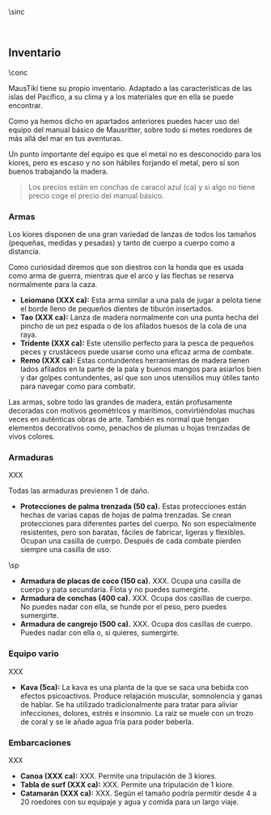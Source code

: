 \sinc

&nbsp;

## Inventario

\conc

MausTiki tiene su propio inventario. Adaptado a las características de las islas del Pacífico, a su clima y a los materiales que en ella se puede encontrar.

Como ya hemos dicho en apartados anteriores puedes hacer uso del equipo del manual básico de Mausritter, sobre todo si metes roedores de más allá del mar en tus aventuras.

Un punto importante del equipo es que el metal no es desconocido para los kiores, pero es escaso y no son hábiles forjando el metal, pero sí son buenos trabajando la madera.

> Los precios están en conchas de caracol azul (ca) y si algo no tiene precio coge el precio del manual básico.

### Armas

Los kiores disponen de una gran variedad de lanzas de todos los tamaños (pequeñas, medidas y pesadas) y tanto de cuerpo a cuerpo como a distancia.

Como curiosidad diremos que son diestros con la honda que es usada como arma de guerra, mientras que el arco y las flechas se reserva normalmente para la caza.

* **Leiomano (XXX ca):** Esta arma similar a una pala de jugar a pelota tiene el borde lleno de pequeños dientes de tiburón insertados.
* **Tao (XXX ca):** Lanza de madera normalmente con una punta hecha del pincho de un pez espada o de los afilados huesos de la cola de una raya.
* **Tridente (XXX ca):** Este utensilio perfecto para la pesca de pequeños peces y crustáceos puede usarse como una eficaz arma de combate.
* **Remo (XXX ca):** Estas contundentes herramientas de madera tienen lados afilados en la parte de la pala y buenos mangos para asiarlos bien y dar golpes contundentes, así que son unos utensilios muy útiles tanto para navegar como para combatir.

Las armas, sobre todo las grandes de madera, están profusamente decoradas con motivos geométricos y marítimos, convirtiéndolas muchas veces en auténticas obras de arte. También es normal que tengan elementos decorativos como, penachos de plumas u hojas trenzadas de vivos colores.

### Armaduras

XXX

Todas las armaduras previenen 1 de daño.

* **Protecciones de palma trenzada (50 ca).** Estas protecciones están hechas de varias capas de hojas de palma trenzadas. Se crean protecciones para diferentes partes del cuerpo. No son especialmente resistentes, pero son baratas, fáciles de fabricar, ligeras y flexibles. Ocupan una casilla de cuerpo. Después de cada combate pierden siempre una casilla de uso.

\sp

* **Armadura de placas de coco (150 ca).** XXX. Ocupa una casilla de cuerpo y pata secundaria. Flota y no puedes sumergirte.
* **Armadura de conchas (400 ca).** XXX. Ocupa dos casillas de cuerpo. No puedes nadar con ella, se hunde por el peso, pero puedes sumergirte.
* **Armadura de cangrejo (500 ca).** XXX. Ocupa dos casillas de cuerpo. Puedes nadar con ella o, si quieres, sumergirte.

### Equipo vario

XXX

* **Kava (5ca):** La kava es una planta de la que se saca una bebida con efectos psicoactivos. Produce relajación muscular, somnolencia y ganas de hablar. Se ha utilizado tradicionalmente para tratar para aliviar infecciones, dolores, estrés e insomnio. La raíz se muele con un trozo de coral y se le añade agua fría para poder beberla.

### Embarcaciones

XXX

* **Canoa (XXX ca):** XXX. Permite una tripulación de 3 kiores. 
* **Tabla de surf (XXX ca):** XXX. Permite una tripulación de 1 kiore.
* **Catamarán (XXX ca):** XXX. Según el tamaño podría permitir desde 4 a 20 roedores con su equipaje y agua y comida para un largo viaje.

